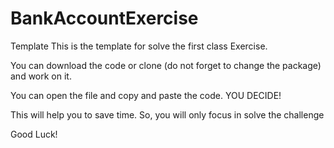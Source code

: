 # BankAccountExercise
Template
This is the template for solve the first class Exercise.

You can download the code or clone (do not forget to change the package) and work on it.

You can open the file and copy and paste the code. YOU DECIDE!

This will help you to save time. So, you will only focus in solve the challenge

Good Luck!
